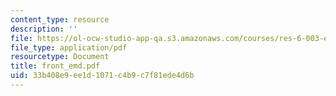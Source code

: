 ```yaml
---
content_type: resource
description: ''
file: https://ol-ocw-studio-app-qa.s3.amazonaws.com/courses/res-6-003-electromechanical-dynamics-spring-2009/33b408e9ee1d1071c4b9c7f81ede4d6b_front_emd.pdf
file_type: application/pdf
resourcetype: Document
title: front_emd.pdf
uid: 33b408e9-ee1d-1071-c4b9-c7f81ede4d6b
---
```

